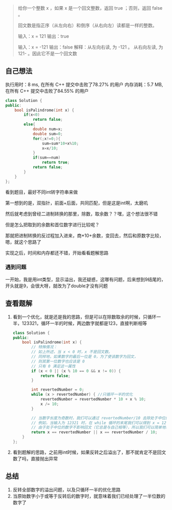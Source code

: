 > 给你一个整数 x ，如果 x 是一个回文整数，返回 true ；否则，返回 false 。
>
> 回文数是指正序（从左向右）和倒序（从右向左）读都是一样的整数。
>
> 输入：x = 121
> 输出：true
>
> 
>
> 输入：x = -121
> 输出：false
> 解释：从左向右读, 为 -121 。 从右向左读, 为 121- 。因此它不是一个回文数

## 自己想法

执行用时：8 ms, 在所有 C++ 提交中击败了78.27% 的用户
内存消耗：5.7 MB, 在所有 C++ 提交中击败了84.55% 的用户

```c++
class Solution {
public:
    bool isPalindrome(int x) {
        if(x<0)
            return false;
        else{
            double num=x;
            double sum=0;
            for(;x!=0;){
                sum=sum*10+x%10;
                x=x/10;
            }
            if(sum==num)
                return true;
            return false;
        }
    }
};
```

看到题目，最好不同int转字符串来做

第一想到的是，双指针，前面+后面，共同匹配，但是这是int啊，太磨叽

然后就考虑到曾经二进制转换的那里，除数，取余数？？嘿，这个想法很不错

但是怎么把取到的余数和首位数字进行比较呢？

那就把进制转换的反过程加入进来，商*10+余数，变回去，然后和原数字比较，嗯，就这个思路了

实现之后，时间和内存都还不错，开始看看题解思路

### 遇到问题

一开始，我是用int类型，显示溢出，我还疑惑，这哪有问题，后来想到9结尾的，开头就是9，会很大呀，就改为了double才没有问题



## 查看题解

1. 看到一个优化，就是还是我的思路，但是可以在除数取余的时候，只循环一半，123321，循环一半的时候，两边数字就都是123，直接判断相等

   ```c++
   class Solution {
   public:
       bool isPalindrome(int x) {
           // 特殊情况：
           // 如上所述，当 x < 0 时，x 不是回文数。
           // 同样地，如果数字的最后一位是 0，为了使该数字为回文，
           // 则其第一位数字也应该是 0
           // 只有 0 满足这一属性
           if (x < 0 || (x % 10 == 0 && x != 0)) {
               return false;
           }
   
           int revertedNumber = 0;
           while (x > revertedNumber) {	//只循环一半的优化
               revertedNumber = revertedNumber * 10 + x % 10;
               x /= 10;
           }
   
           // 当数字长度为奇数时，我们可以通过 revertedNumber/10 去除处于中位的数字。
           // 例如，当输入为 12321 时，在 while 循环的末尾我们可以得到 x = 12，revertedNumber = 123，
           // 由于处于中位的数字不影响回文（它总是与自己相等），所以我们可以简单地将其去除。
           return x == revertedNumber || x == revertedNumber / 10;
       }
   };
   ```

2. 看到题解的思路，之前用int时候，如果反转之后溢出了，那不就肯定不是回文数了吗，直接抛出异常

## 总结

1. 反转全部数字的溢出问题，以及只循环一半的优化思路
2. 当原始数字小于或等于反转后的数字时，就意味着我们已经处理了一半位数的数字了